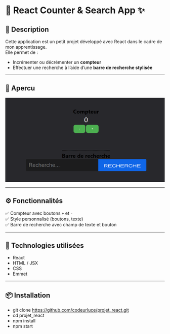 # 🌿 React Counter & Search App ✨

## 📝 Description
Cette application est un petit projet développé avec React dans le cadre de mon apprentissage.  
Elle permet de :
- Incrémenter ou décrémenter un **compteur**
- Effectuer une recherche à l’aide d’une **barre de recherche stylisée**

---

##  📸 Apercu

![Apercu de l'image](image.png)

---

## ⚙️ Fonctionnalités

✅ Compteur avec boutons `+` et `-`  
✅ Style personnalisé (boutons, texte)  
✅ Barre de recherche avec champ de texte et bouton

---

## 🚀 Technologies utilisées

- React  
- HTML / JSX  
- CSS  
- Emmet

---

## 📦 Installation
- git clone https://github.com/codeurluce/projet_react.git
- cd projet_react
- npm install
- npm start

